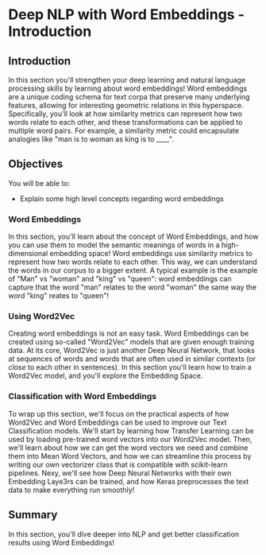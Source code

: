 
# Deep NLP with Word Embeddings - Introduction

## Introduction

In this section you'll strengthen your deep learning and natural language processing skills by learning about word embeddings! Word embeddings are a unique coding schema for text corpa that preserve many underlying features, allowing for interesting geometric relations in this hyperspace. Specifically, you'll look at how similarity metrics can represent how two words relate to each other, and these transformations can be applied to multiple word pairs. For example, a similarity metric could encapsulate analogies like "man is to woman as king is to ____". 

## Objectives
You will be able to:
* Explain some high level concepts regarding word embeddings


### Word Embeddings

In this section, you'll learn about the concept of Word Embeddings, and how you can use them to model the semantic meanings of words in a high-dimensional embedding space! Word embeddings use similarity metrics to represent how two words relate to each other. This way, we can understand the words in our corpus to a bigger extent. A typical example is the example of "Man" vs "woman" and "king" vs "queen": word embeddings can capture that the word "man" relates to the word "woman" the same way the word "king" reates to "queen"!


### Using Word2Vec

Creating word embeddings is not an easy task. Word Embeddings can be created using so-called "Word2Vec" models that are  given enough training data. At its core, Word2Vec is just another Deep Neural Network, that looks at sequences of words and words that are often used in similar contexts (or *close* to each other in sentences). In this section you'll learn how to train a Word2Vec model, and you'll explore the Embedding Space.


### Classification with Word Embeddings

To wrap up this section, we'll focus on the practical aspects of how Word2Vec and Word Embeddings can be used to improve our Text Classification models. We'll start by learning how Transfer Learning can be used by loading pre-trained word vectors into our Word2Vec model. Then, we'll learn about how we can get the word vectors we need and combine them into Mean Word Vectors, and how we can streamline this process by writing our own vectorizer class that is compatible with scikit-learn pipelines. Nexy, we'll see how Deep Neural Networks with their own Embedding Laye3rs can be trained, and how Keras preprocesses the text data to make everything run smoothly!


## Summary

In this section, you'll dive deeper into NLP and get better classification results using Word Embeddings!
